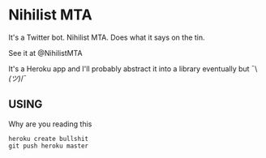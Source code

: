 # Nihilist MTA

It's a Twitter bot. Nihilist MTA. Does what it says on the tin.

See it at @NihilistMTA

It's a Heroku app and I'll probably abstract it into a library eventually but ¯\\_(ツ)_/¯

## USING

Why are you reading this

```
heroku create bullshit
git push heroku master
```